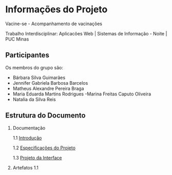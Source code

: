# Informações do Projeto

Vacine-se - Acompanhamento de vacinações

Trabalho Interdisciplinar: Aplicacões Web | Sistemas de Informação - Noite | PUC Minas 

## Participantes

Os membros do grupo são:
- Bárbara Silva Guimarães
- Jennifer Gabriela Barbosa Barcelos
- Matheus Alexandre Pereira Braga
- Maria Eduarda Martins Rodrigues
-Marina Freitas Caputo Oliveira
- Natalia da Silva Reis

## Estrutura do Documento

1. Documentação
   
   1.1 [Introdução](1-Introdução.md)
   
   1.2 [Especificações do Projeto](2-Especificações.md)
   
   1.3 [Projeto da Interface](3-Interface.md)

   




3. Artefatos
   1.1
